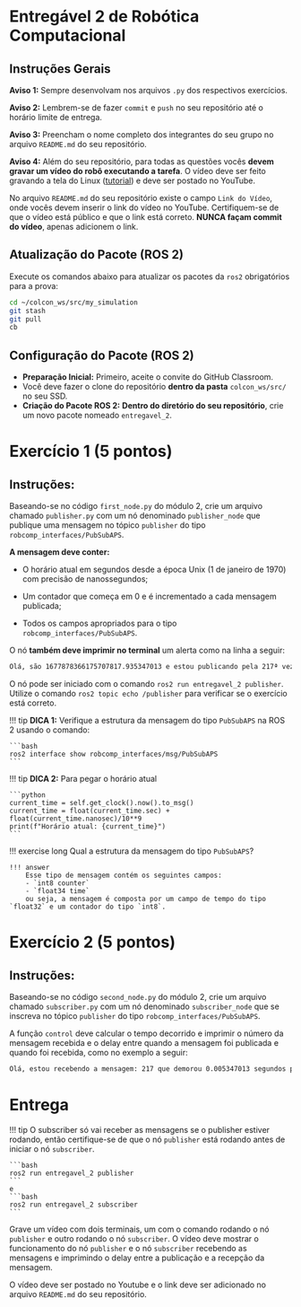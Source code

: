 # Entregável 2 de Robótica Computacional

## Instruções Gerais

**Aviso 1:** Sempre desenvolvam nos arquivos `.py` dos respectivos exercícios.

**Aviso 2:** Lembrem-se de fazer `commit` e `push` no seu repositório até o horário limite de entrega.

**Aviso 3:** Preencham o nome completo dos integrantes do seu grupo no arquivo `README.md` do seu repositório.

**Aviso 4:** Além do seu repositório, para todas as questões vocês **devem gravar um vídeo do robô executando a tarefa**. O vídeo deve ser feito gravando a tela do Linux ([tutorial](https://insper.github.io/robotica-computacional/screen_record/)) e deve ser postado no YouTube. 

No arquivo `README.md` do seu repositório existe o campo `Link do Vídeo`, onde vocês devem inserir o link do vídeo no YouTube. Certifiquem-se de que o vídeo está público e que o link está correto. **NUNCA façam commit do vídeo**, apenas adicionem o link.

## Atualização do Pacote (ROS 2)

Execute os comandos abaixo para atualizar os pacotes da `ros2` obrigatórios para a prova:

```bash
cd ~/colcon_ws/src/my_simulation
git stash
git pull
cb
```

## Configuração do Pacote (ROS 2)

- **Preparação Inicial:** Primeiro, aceite o convite do GitHub Classroom.
- Você deve fazer o clone do repositório **dentro da pasta** `colcon_ws/src/` no seu SSD.
- **Criação do Pacote ROS 2:** **Dentro do diretório do seu repositório**, crie um novo pacote nomeado `entregavel_2`.

# Exercício 1 (5 pontos)

## Instruções:
Baseando-se no código `first_node.py` do módulo 2, crie um arquivo chamado `publisher.py` com um nó denominado `publisher_node` que publique uma mensagem no tópico `publisher` do tipo `robcomp_interfaces/PubSubAPS`. 

**A mensagem deve conter:**

* O horário atual em segundos desde a época Unix (1 de janeiro de 1970) com precisão de nanossegundos;

* Um contador que começa em 0 e é incrementado a cada mensagem publicada;

* Todos os campos apropriados para o tipo `robcomp_interfaces/PubSubAPS`.

O nó **também deve imprimir no terminal** um alerta como na linha a seguir:

```bash
Olá, são 1677878366175707817.935347013 e estou publicando pela 217ª vez
```

O nó pode ser iniciado com o comando `ros2 run entregavel_2 publisher`.
Utilize o comando `ros2 topic echo /publisher` para verificar se o exercício está correto.

!!! tip
    **DICA 1:** Verifique a estrutura da mensagem do tipo `PubSubAPS` na ROS 2 usando o comando:

    ```bash
    ros2 interface show robcomp_interfaces/msg/PubSubAPS
    ```

!!! tip
    **DICA 2:** Para pegar o horário atual

    ```python 
    current_time = self.get_clock().now().to_msg()
    current_time = float(current_time.sec) + float(current_time.nanosec)/10**9
    print(f"Horário atual: {current_time}")
    ```
!!! exercise long 
    Qual a estrutura da mensagem do tipo `PubSubAPS`?

    !!! answer
        Esse tipo de mensagem contém os seguintes campos:
        - `int8 counter`
        - `float34 time`
        ou seja, a mensagem é composta por um campo de tempo do tipo `float32` e um contador do tipo `int8`.

# Exercício 2 (5 pontos)

## Instruções:
Baseando-se no código `second_node.py` do módulo 2, crie um arquivo chamado `subscriber.py` com um nó denominado `subscriber_node` que se inscreva no tópico `publisher` do tipo `robcomp_interfaces/PubSubAPS`.

A função `control` deve calcular o tempo decorrido e imprimir o número da mensagem recebida e o delay entre quando a mensagem foi publicada e quando foi recebida, como no exemplo a seguir:

```bash
Olá, estou recebendo a mensagem: 217 que demorou 0.005347013 segundos para ser recebida
```

# Entrega

!!! tip
    O subscriber só vai receber as mensagens se o publisher estiver rodando, então certifique-se de que o nó `publisher` está rodando antes de iniciar o nó `subscriber`.
    
    ```bash
    ros2 run entregavel_2 publisher
    ```
    e
    ```bash
    ros2 run entregavel_2 subscriber
    ```

Grave um vídeo com dois terminais, um com o comando rodando o nó `publisher` e outro rodando o nó `subscriber`. O vídeo deve mostrar o funcionamento do nó `publisher` e o nó `subscriber` recebendo as mensagens e imprimindo o delay entre a publicação e a recepção da mensagem.

O vídeo deve ser postado no Youtube e o link deve ser adicionado no arquivo `README.md` do seu repositório.
